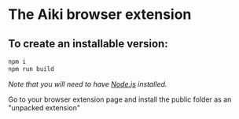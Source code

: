 
# The Aiki browser extension

## To create an installable version:
```bash
npm i
npm run build
```
*Note that you will need to have [Node.js](https://nodejs.org) installed.*

Go to your browser extension page and install the public folder as an "unpacked extension"

